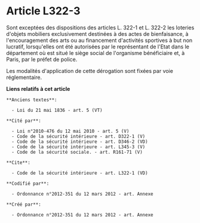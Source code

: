 # Article L322-3

Sont exceptées des dispositions des articles L. 322-1 et L. 322-2 les loteries d'objets mobiliers exclusivement destinées à
des actes de bienfaisance, à l'encouragement des arts ou au financement d'activités sportives à but non lucratif,
lorsqu'elles ont été autorisées par le représentant de l'Etat dans le département où est situé le siège social de l'organisme
bénéficiaire et, à Paris, par le préfet de police. 

Les modalités d'application de cette dérogation sont fixées par voie réglementaire.

**Liens relatifs à cet article**

	**Anciens textes**:

	  - Loi du 21 mai 1836 - art. 5 (VT)

	**Cité par**:

	  - Loi n°2010-476 du 12 mai 2010 - art. 5 (V)
	  - Code de la sécurité intérieure - art. D322-1 (V)
	  - Code de la sécurité intérieure - art. D346-2 (VD)
	  - Code de la sécurité intérieure - art. L345-3 (V)
	  - Code de la sécurité sociale. - art. R161-71 (V)

	**Cite**:

	  - Code de la sécurité intérieure - art. L322-1 (VD)

	**Codifié par**:

	  - Ordonnance n°2012-351 du 12 mars 2012 - art. Annexe

	**Créé par**:

	  - Ordonnance n°2012-351 du 12 mars 2012 - art. Annexe
